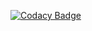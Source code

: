 [![Codacy Badge](https://api.codacy.com/project/badge/Grade/63e4d410b95743428ac538a9850821dd)](https://app.codacy.com/manual/azrim/script?utm_source=github.com&utm_medium=referral&utm_content=azrim/script&utm_campaign=Badge_Grade_Dashboard)
